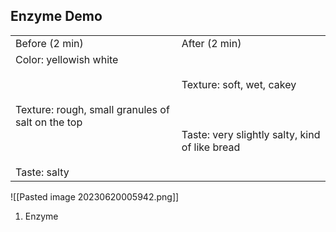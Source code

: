## Enzyme Demo

|   |   |
|---|---|
|Before (2 min)|After (2 min)|
|Color: yellowish white<br><br>  <br><br>Texture: rough, small granules of salt on the top<br><br>  <br><br>Taste: salty|Texture: soft, wet, cakey<br><br>  <br><br>Taste: very slightly salty, kind of like bread|

  
![[Pasted image 20230620005942.png]]

1. Enzyme